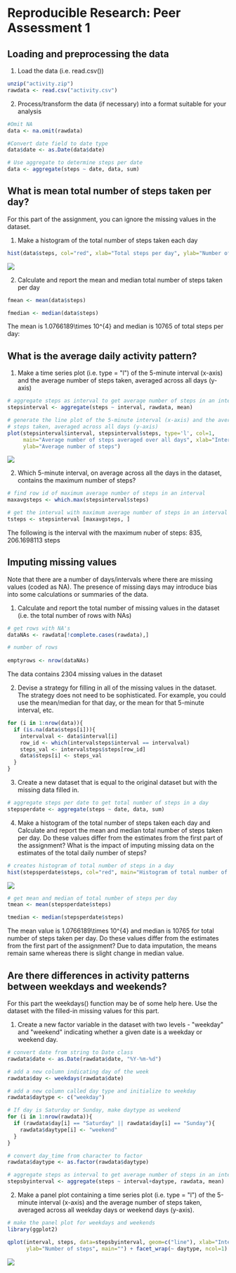# Reproducible Research: Peer Assessment 1

## Loading and preprocessing the data

1. Load the data (i.e. read.csv())


```r
unzip("activity.zip")
rawdata <- read.csv("activity.csv")
```

2. Process/transform the data (if necessary) into a format suitable for your
analysis


```r
#Omit NA
data <- na.omit(rawdata)

#Convert date field to date type
data$date <- as.Date(data$date) 

# Use aggregate to determine steps per date
data <- aggregate(steps ~ date, data, sum)
```

## What is mean total number of steps taken per day?
For this part of the assignment, you can ignore the missing values in the dataset.

1. Make a histogram of the total number of steps taken each day


```r
hist(data$steps, col="red", xlab="Total steps per day", ylab="Number of days", main="Total Steps Taken Per Day")
```

![](PA1_template_files/figure-html/unnamed-chunk-3-1.png) 

2. Calculate and report the mean and median total number of steps taken
per day


```r
fmean <- mean(data$steps)

fmedian <- median(data$steps) 
```
The mean is 1.0766189\times 10^{4} and median is 10765 of total steps per day:

## What is the average daily activity pattern?

1. Make a time series plot (i.e. type = "l") of the 5-minute interval (x-axis)
and the average number of steps taken, averaged across all days (y-axis)


```r
# aggregate steps as interval to get average number of steps in an interval across all days
stepsinterval <- aggregate(steps ~ interval, rawdata, mean)

# generate the line plot of the 5-minute interval (x-axis) and the average number of 
# steps taken, averaged across all days (y-axis)
plot(stepsinterval$interval, stepsinterval$steps, type='l', col=1, 
     main="Average number of steps averaged over all days", xlab="Interval", 
     ylab="Average number of steps")
```

![](PA1_template_files/figure-html/unnamed-chunk-5-1.png) 

2. Which 5-minute interval, on average across all the days in the dataset,
contains the maximum number of steps?


```r
# find row id of maximum average number of steps in an interval
maxavgsteps <- which.max(stepsinterval$steps)

# get the interval with maximum average number of steps in an interval
tsteps <- stepsinterval [maxavgsteps, ]
```

The following is the interval with the maximum nuber of steps: 835, 206.1698113 steps

## Imputing missing values

Note that there are a number of days/intervals where there are missing values
(coded as NA). The presence of missing days may introduce bias into some
calculations or summaries of the data.

1. Calculate and report the total number of missing values in the dataset
(i.e. the total number of rows with NAs)


```r
# get rows with NA's
dataNAs <- rawdata[!complete.cases(rawdata),]

# number of rows
 
emptyrows <- nrow(dataNAs)
```

The data contains 2304 missing values in the dataset

2. Devise a strategy for filling in all of the missing values in the dataset. The
strategy does not need to be sophisticated. For example, you could use
the mean/median for that day, or the mean for that 5-minute interval, etc.


```r
for (i in 1:nrow(data)){
  if (is.na(data$steps[i])){
    intervalval <- data$interval[i]
    row_id <- which(intervalsteps$interval == intervalval)
    steps_val <- intervalsteps$steps[row_id]
    data$steps[i] <- steps_val
  }
}
```

3. Create a new dataset that is equal to the original dataset but with the
missing data filled in.


```r
# aggregate steps per date to get total number of steps in a day
stepsperdate <- aggregate(steps ~ date, data, sum)
```

4. Make a histogram of the total number of steps taken each day and Calculate
and report the mean and median total number of steps taken per day. Do
these values differ from the estimates from the first part of the assignment?
What is the impact of imputing missing data on the estimates of the total
daily number of steps?


```r
# creates histogram of total number of steps in a day
hist(stepsperdate$steps, col="red", main="Histogram of total number of steps per day", xlab="Total number of steps in a day")
```

![](PA1_template_files/figure-html/unnamed-chunk-10-1.png) 

```r
# get mean and median of total number of steps per day
tmean <- mean(stepsperdate$steps)
```

```r
tmedian <- median(stepsperdate$steps)
```

The mean value is 1.0766189\times 10^{4} and median is 10765 for total number of steps taken per day. Do
these values differ from the estimates from the first part of the assignment? Due to data imputation, the means remain same whereas there is slight change in median value.

## Are there differences in activity patterns between weekdays and weekends?

For this part the weekdays() function may be of some help here. Use the dataset
with the filled-in missing values for this part.

1. Create a new factor variable in the dataset with two levels - "weekday"
and "weekend" indicating whether a given date is a weekday or weekend
day.



```r
# convert date from string to Date class
rawdata$date <- as.Date(rawdata$date, "%Y-%m-%d")

# add a new column indicating day of the week 
rawdata$day <- weekdays(rawdata$date)

# add a new column called day type and initialize to weekday
rawdata$daytype <- c("weekday")

# If day is Saturday or Sunday, make daytype as weekend
for (i in 1:nrow(rawdata)){
  if (rawdata$day[i] == "Saturday" || rawdata$day[i] == "Sunday"){
    rawdata$daytype[i] <- "weekend"
  }
}

# convert day_time from character to factor
rawdata$daytype <- as.factor(rawdata$daytype)

# aggregate steps as interval to get average number of steps in an interval across all days
stepsbyinterval <- aggregate(steps ~ interval+daytype, rawdata, mean)
```

2. Make a panel plot containing a time series plot (i.e. type = "l") of the
5-minute interval (x-axis) and the average number of steps taken, averaged
across all weekday days or weekend days (y-axis).


```r
# make the panel plot for weekdays and weekends
library(ggplot2)

qplot(interval, steps, data=stepsbyinterval, geom=c("line"), xlab="Interval", 
      ylab="Number of steps", main="") + facet_wrap(~ daytype, ncol=1)
```

![](PA1_template_files/figure-html/unnamed-chunk-13-1.png) 
